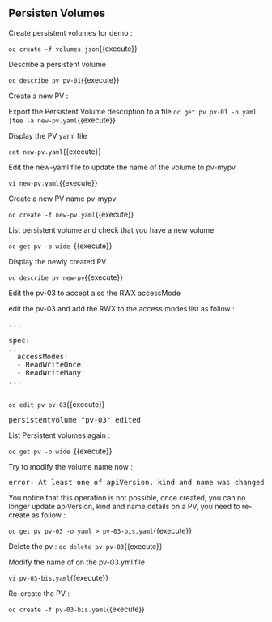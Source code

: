 ## Persisten Volumes


 Create persistent volumes for demo :

`oc create -f volumes.json`{{execute}}

 Describe a  persistent volume


`oc describe pv pv-01`{{execute}}

 Create a new PV :

 Export the Persistent Volume description to a file
`oc get pv pv-01 -o yaml |tee -a new-pv.yaml`{{execute}}

 Display the PV yaml file


`cat new-pv.yaml`{{execute}}


 Edit the new-yaml file to update the name of the volume to pv-mypv

`vi new-pv.yaml`{{execute}}



 Create a new PV name pv-mypv

`oc create -f new-pv.yaml`{{execute}}

List persistent volume and check that you have a new volume

`oc get pv -o wide `{{execute}}

 Display the newly created PV

`oc describe pv new-pv`{{execute}}

 Edit the pv-03 to accept also the RWX accessMode

edit the pv-03 and add the RWX to the access modes list as follow :
<pre>
...

spec:
...
  accessModes:
  - ReadWriteOnce
  - ReadWriteMany
...

</pre>
`oc edit pv pv-03`{{execute}}

<pre>
persistentvolume "pv-03" edited
</pre>

List Persistent volumes again :

`oc get pv -o wide `{{execute}}

Try to modify the volume name now :



<pre>
error: At least one of apiVersion, kind and name was changed
</pre>

You notice that this operation is not possible, once created, you can no longer update apiVersion, kind and name details on a PV, you need to re-create as follow :

`oc get pv pv-03 -o yaml > pv-03-bis.yaml`{{execute}}

Delete the pv :
` oc delete pv pv-03 `{{execute}}

Modify the name of on the pv-03.yml file

`vi pv-03-bis.yaml`{{execute}}

Re-create the PV :

`oc create -f pv-03-bis.yaml`{{execute}}
